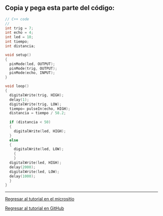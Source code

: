 ## Copia y pega esta parte del código:

```cpp
// C++ code
//
int trig = 7;
int echo = 4;
int led = 10;
int tiempo;
int distancia;

void setup()
{
  pinMode(led, OUTPUT);
  pinMode(trig, OUTPUT);
  pinMode(echo, INPUT);
}

void loop()
{
  digitalWrite(trig, HIGH);
  delay(1);
  digitalWrite(trig, LOW);
  tiempo= pulseIn(echo, HIGH);
  distancia = tiempo / 58.2;  
  
  if (distancia < 50)
  {
    digitalWrite(led, HIGH);
  }
  else
  {
    digitalWrite(led, LOW);
    {
    }
  digitalWrite(led, HIGH);
  delay(2000); 
  digitalWrite(led, LOW);
  delay(1000);
  }
}
```
____
[Regresar al tutorial en el micrositio](#)

[Regresar al tutorial en GitHub](https://github.com/richmf/Tutorial-Arduino-FC-UNAM)
